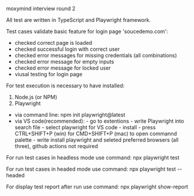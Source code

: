 moxymind interview round 2

All test are written in TypeScript and Playwright framework.

Test cases validate basic feature for login page 'soucedemo.com':
- checked correct page is loaded
- checked successful login with correct user
- checked error messages for missing credentials (all combinations)
- checked error message for empty inputs
- checked error message for locked user
- viusal testing for login page

For test execution is necessary to have installed:

1. Node.js (or NPM)
2. Playwright
- via command line: npm init playwright@latest
- via VS code(recommended): - go to extentions
               - write Playwright into search file
               - select playwright for VS code
               - install
               - press CTRL+SHIFT+P (win) for CMD+SHIFT+P (mac) to open commannd palette
               - write install playwright and seleted preferred browsers (all three), github actions not required


For run test cases in headless mode use command: npx playwright test

For run test cases in headed mode use command: npx playwright test --headed

For display test report after run use command: npx playwright show-report




